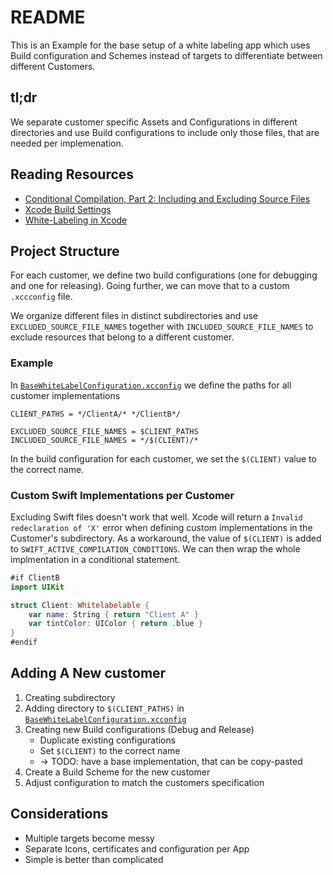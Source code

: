#  README

This is an Example for the base setup of a white labeling app which uses Build configuration and Schemes instead of targets to differentiate between different Customers.

## tl;dr

We separate customer specific Assets and Configurations in different directories and use Build configurations to include only those files, that are needed per implemenation.

## Reading Resources

- [Conditional Compilation, Part 2: Including and Excluding Source Files](https://davedelong.com/blog/2018/07/25/conditional-compilation-in-swift-part-2/)
- [Xcode Build Settings](https://xcodebuildsettings.com/#excluded_source_file_names)
- [White-Labeling in Xcode](https://betterprogramming.pub/white-labelling-in-xcode-a5ad66f30a8a)


## Project Structure

For each customer, we define two build configurations (one for debugging and one for releasing). Going further, we can move that to a custom `.xccconfig` file.

We organize different files in distinct subdirectories and use `EXCLUDED_SOURCE_FILE_NAMES` together with `INCLUDED_SOURCE_FILE_NAMES` to exclude resources that belong to a different customer. 

### Example

In [`BaseWhiteLabelConfiguration.xcconfig`](./BaseWhiteLabelConfiguration.xcconfig) we define the paths for all customer implementations

``` xcconfig
CLIENT_PATHS = */ClientA/* */ClientB*/

EXCLUDED_SOURCE_FILE_NAMES = $CLIENT_PATHS
INCLUDED_SOURCE_FILE_NAMES = */$(CLIENT)/*
```
In the build configuration for each customer, we set the `$(CLIENT)` value to the correct name. 

### Custom Swift Implementations per Customer

Excluding Swift files doesn't work that well. Xcode will return a `Invalid redeclaration of 'X'` error when defining custom implementations in the Customer's subdirectory. As a workaround, the value of `$(CLIENT)` is added to `SWIFT_ACTIVE_COMPILATION_CONDITIONS`. We can then wrap the whole implmentation in a conditional statement.

``` swift
#if ClientB
import UIKit

struct Client: Whitelabelable {
    var name: String { return "Client A" }
    var tintColor: UIColor { return .blue }
}
#endif
```

## Adding A New customer

1. Creating subdirectory
2. Adding directory to `$(CLIENT_PATHS)` in [`BaseWhiteLabelConfiguration.xcconfig`](./BaseWhiteLabelConfiguration.xcconfig)
3. Creating new Build configurations (Debug and Release)
    - Duplicate existing configurations
    - Set `$(CLIENT)` to the correct name 
    - -> TODO: have a base implementation, that can be copy-pasted
4. Create a Build Scheme for the new customer
5. Adjust configuration to match the customers specification


## Considerations

- Multiple targets become messy
- Separate Icons, certificates and configuration per App
- Simple is better than complicated
